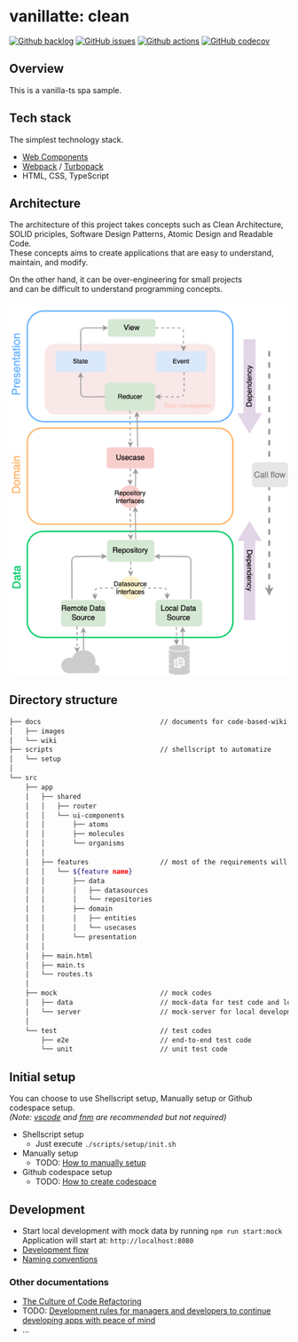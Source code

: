 # vanillatte: clean

[![Github backlog](https://img.shields.io/badge/-in_progress-262626.svg?style=for-the-badge&logo=github&logoColor=f2f2f2&label=backlog&labelColor=262626&color=blue)](https://github.com/users/ochairo/projects/5)
[![GitHub issues](https://img.shields.io/github/issues/ochairo/vanillatte-clean?style=for-the-badge&logo=github&logoColor=f2f2f2&label=issues&labelColor=262626)](https://github.com/ochairo/vanillatte-clean/issues)
[![Github actions](https://img.shields.io/github/actions/workflow/status/ochairo/vanillatte-clean/main.yml?style=for-the-badge&branch=development&logo=github&logoColor=f2f2f2&label=TODO:ci&labelColor=262626)](https://github.com/ochairo/vanillatte-clean/actions/workflows/main.yml)
[![GitHub codecov](https://img.shields.io/codecov/c/github/ochairo/vanillatte-clean?style=for-the-badge&logo=codecov&logoColor=f2f2f2&label=TODO:coverage&labelColor=262626)](https://github.com/ochairo/vanillatte-clean/tree/development?tab=readme-ov-file#vanillatte-clean)

## Overview

This is a vanilla-ts spa sample.

## Tech stack

The simplest technology stack.

- [Web Components](https://developer.mozilla.org/en-US/docs/Web/API/Web_Components)
- [Webpack](https://webpack.js.org/) / [Turbopack](https://turbo.build/pack)
- HTML, CSS, TypeScript

## Architecture

The architecture of this project takes concepts such as Clean Architecture,  
SOLID priciples, Software Design Patterns, Atomic Design and Readable Code.  
These concepts aims to create applications that are easy to understand, maintain, and modify.

On the other hand, it can be over-engineering for small projects  
and can be difficult to understand programming concepts.

![architecture](./docs/images/architecture.png)

## Directory structure

```sh
├── docs                              // documents for code-based-wiki
│   ├── images
│   └── wiki
├── scripts                           // shellscript to automatize
│   └── setup
│
└── src
    ├── app
    │   ├── shared
    │   │   ├── router
    │   │   └── ui-components
    │   │       ├── atoms
    │   │       ├── molecules
    │   │       └── organisms
    │   │
    │   ├── features                  // most of the requirements will be developed here
    │   │   └── ${feature name}
    │   │       ├── data
    │   │       │   ├── datasources
    │   │       │   └── repositories
    │   │       ├── domain
    │   │       │   ├── entities
    │   │       │   └── usecases
    │   │       └── presentation
    │   │
    │   ├── main.html
    │   ├── main.ts
    │   └── routes.ts
    │
    ├── mock                          // mock codes
    │   ├── data                      // mock-data for test code and local server
    │   └── server                    // mock-server for local development
    │
    └── test                          // test codes
        ├── e2e                       // end-to-end test code
        └── unit                      // unit test code
```

## Initial setup

You can choose to use Shellscript setup, Manually setup or Github codespace setup.  
_(Note: [vscode](https://github.com/microsoft/vscode) and [fnm](https://github.com/Schniz/fnm?tab=readme-ov-file#readme) are recommended but not required)_

- Shellscript setup
  - Just execute `./scripts/setup/init.sh`
- Manually setup
  - TODO: [How to manually setup](https://github.com/ochairo/vanillatte-clean/tree/development?tab=readme-ov-file#vanillatte-clean)
- Github codespace setup
  - TODO: [How to create codespace](https://github.com/ochairo/vanillatte-clean/tree/development?tab=readme-ov-file#vanillatte-clean)

## Development

- Start local development with mock data by running `npm run start:mock`  
  Application will start at: `http://localhost:8080`  
- [Development flow](https://github.com/ochairo/vanillatte-clean/tree/development?tab=readme-ov-file#vanillatte-clean)
- [Naming conventions](./docs/wiki/NAMING_CONVENTIONS.md)

### Other documentations

- [The Culture of Code Refactoring](https://ochairo.hashnode.dev/the-culture-of-code-refactoring)
- TODO: [Development rules for managers and developers to continue developing apps with peace of mind](https://github.com/ochairo/vanillatte-clean/tree/development?tab=readme-ov-file#vanillatte-clean)
- ...
